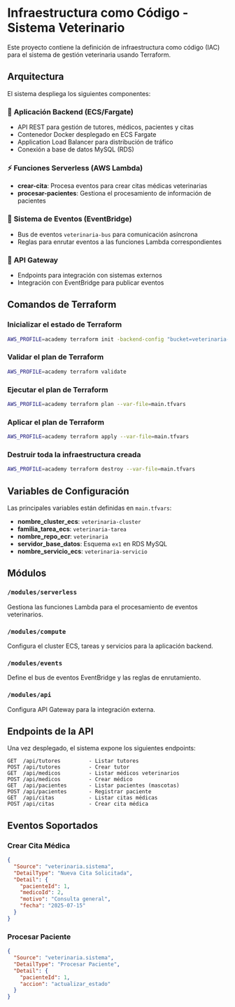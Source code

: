 # Infraestructura como Código - Sistema Veterinario

Este proyecto contiene la definición de infraestructura como código (IAC) para el sistema de gestión veterinaria usando Terraform.

## Arquitectura

El sistema despliega los siguientes componentes:

### 🏥 **Aplicación Backend (ECS/Fargate)**
- API REST para gestión de tutores, médicos, pacientes y citas
- Contenedor Docker desplegado en ECS Fargate
- Application Load Balancer para distribución de tráfico
- Conexión a base de datos MySQL (RDS)

### ⚡ **Funciones Serverless (AWS Lambda)**
- **crear-cita**: Procesa eventos para crear citas médicas veterinarias
- **procesar-pacientes**: Gestiona el procesamiento de información de pacientes

### 📡 **Sistema de Eventos (EventBridge)**
- Bus de eventos `veterinaria-bus` para comunicación asíncrona
- Reglas para enrutar eventos a las funciones Lambda correspondientes

### 🔗 **API Gateway**
- Endpoints para integración con sistemas externos
- Integración con EventBridge para publicar eventos

## Comandos de Terraform

### Inicializar el estado de Terraform

```bash
AWS_PROFILE=academy terraform init -backend-config "bucket=veterinaria-iac-state" -backend-config "dynamodb_table=terraform-locks"
```

### Validar el plan de Terraform

```bash
AWS_PROFILE=academy terraform validate
```

### Ejecutar el plan de Terraform

```bash
AWS_PROFILE=academy terraform plan --var-file=main.tfvars
```

### Aplicar el plan de Terraform

```bash
AWS_PROFILE=academy terraform apply --var-file=main.tfvars
```

### Destruir toda la infraestructura creada

```bash
AWS_PROFILE=academy terraform destroy --var-file=main.tfvars
```

## Variables de Configuración

Las principales variables están definidas en `main.tfvars`:

- **nombre_cluster_ecs**: `veterinaria-cluster`
- **familia_tarea_ecs**: `veterinaria-tarea`
- **nombre_repo_ecr**: `veterinaria`
- **servidor_base_datos**: Esquema `ex1` en RDS MySQL
- **nombre_servicio_ecs**: `veterinaria-servicio`

## Módulos

### `/modules/serverless`
Gestiona las funciones Lambda para el procesamiento de eventos veterinarios.

### `/modules/compute`
Configura el cluster ECS, tareas y servicios para la aplicación backend.

### `/modules/events`
Define el bus de eventos EventBridge y las reglas de enrutamiento.

### `/modules/api`
Configura API Gateway para la integración externa.

## Endpoints de la API

Una vez desplegado, el sistema expone los siguientes endpoints:

```
GET  /api/tutores         - Listar tutores
POST /api/tutores         - Crear tutor
GET  /api/medicos         - Listar médicos veterinarios
POST /api/medicos         - Crear médico
GET  /api/pacientes       - Listar pacientes (mascotas)
POST /api/pacientes       - Registrar paciente
GET  /api/citas           - Listar citas médicas
POST /api/citas           - Crear cita médica
```

## Eventos Soportados

### Crear Cita Médica
```json
{
  "Source": "veterinaria.sistema",
  "DetailType": "Nueva Cita Solicitada", 
  "Detail": {
    "pacienteId": 1,
    "medicoId": 2,
    "motivo": "Consulta general",
    "fecha": "2025-07-15"
  }
}
```

### Procesar Paciente
```json
{
  "Source": "veterinaria.sistema",
  "DetailType": "Procesar Paciente",
  "Detail": {
    "pacienteId": 1,
    "accion": "actualizar_estado"
  }
}
```